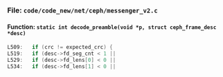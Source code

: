 ### File: `code/code_new/net/ceph/messenger_v2.c`

#### Function: `static int decode_preamble(void *p, struct ceph_frame_desc *desc)`

```c
L509: 	if (crc != expected_crc) {
L519: 	if (desc->fd_seg_cnt < 1 ||
L529: 	if (desc->fd_lens[0] < 0 ||
L534: 	if (desc->fd_lens[1] < 0 ||
```

